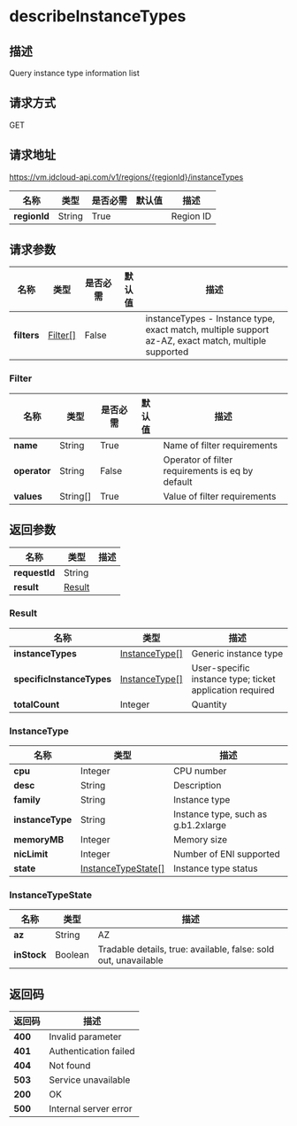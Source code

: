 # describeInstanceTypes


## 描述
Query instance type information list


## 请求方式
GET

## 请求地址
https://vm.jdcloud-api.com/v1/regions/{regionId}/instanceTypes

|名称|类型|是否必需|默认值|描述|
|---|---|---|---|---|
|**regionId**|String|True||Region ID|

## 请求参数
|名称|类型|是否必需|默认值|描述|
|---|---|---|---|---|
|**filters**|[Filter[]](##Filter)|False||instanceTypes - Instance type, exact match, multiple support<br>az-AZ,  exact match,  multiple supported<br>|

### <a name="Filter">Filter</a>
|名称|类型|是否必需|默认值|描述|
|---|---|---|---|---|
|**name**|String|True||Name of filter requirements|
|**operator**|String|False||Operator of filter requirements is eq by default|
|**values**|String[]|True||Value of filter requirements|

## 返回参数
|名称|类型|描述|
|---|---|---|
|**requestId**|String||
|**result**|[Result](##Result)||


### <a name="Result">Result</a>
|名称|类型|描述|
|---|---|---|
|**instanceTypes**|[InstanceType[]](##InstanceType)|Generic instance type|
|**specificInstanceTypes**|[InstanceType[]](##InstanceType)|User-specific instance type; ticket application required|
|**totalCount**|Integer|Quantity|
### <a name="InstanceType">InstanceType</a>
|名称|类型|描述|
|---|---|---|
|**cpu**|Integer|CPU number|
|**desc**|String|Description|
|**family**|String|Instance type|
|**instanceType**|String|Instance type, such as g.b1.2xlarge|
|**memoryMB**|Integer|Memory size|
|**nicLimit**|Integer|Number of ENI supported|
|**state**|[InstanceTypeState[]](##InstanceTypeState)|Instance type status|
### <a name="InstanceTypeState">InstanceTypeState</a>
|名称|类型|描述|
|---|---|---|
|**az**|String|AZ|
|**inStock**|Boolean|Tradable details, true: available, false: sold out, unavailable|

## 返回码
|返回码|描述|
|---|---|
|**400**|Invalid parameter|
|**401**|Authentication failed|
|**404**|Not found|
|**503**|Service unavailable|
|**200**|OK|
|**500**|Internal server error|
